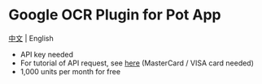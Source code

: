 # Google OCR Plugin for Pot App 

[中文](https://github.com/Integral-Tech/pot-app-recognize-plugin-google) | English

- API key needed
- For tutorial of API request, see [here](https://bobtranslate.com/service/ocr/google.html) (MasterCard / VISA card needed)
- 1,000 units per month for free
